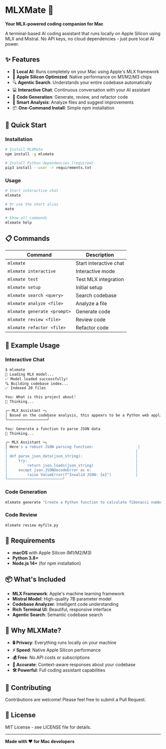 # MLXMate 🤖

**Your MLX-powered coding companion for Mac**

A terminal-based AI coding assistant that runs locally on Apple Silicon using MLX and Mistral. No API keys, no cloud dependencies - just pure local AI power.

## ✨ Features

- 🤖 **Local AI**: Runs completely on your Mac using Apple's MLX framework
- 🚀 **Apple Silicon Optimized**: Native performance on M1/M2/M3 chips
- 🔍 **Agentic Search**: Understands your entire codebase automatically
- 💻 **Interactive Chat**: Continuous conversation with your AI assistant
- 🎯 **Code Generation**: Generate, review, and refactor code
- 🔧 **Smart Analysis**: Analyze files and suggest improvements
- 📦 **One-Command Install**: Simple npm installation

## 🚀 Quick Start

### Installation

```bash
# Install MLXMate
npm install -g mlxmate

# Install Python dependencies (required)
pip3 install --user -r requirements.txt
```

### Usage

```bash
# Start interactive chat
mlxmate

# Or use the short alias
mate

# Show all commands
mlxmate help
```

## 📋 Commands

| Command | Description |
|---------|-------------|
| `mlxmate` | Start interactive chat |
| `mlxmate interactive` | Interactive mode |
| `mlxmate test` | Test MLX integration |
| `mlxmate setup` | Initial setup |
| `mlxmate search <query>` | Search codebase |
| `mlxmate analyze <file>` | Analyze a file |
| `mlxmate generate <prompt>` | Generate code |
| `mlxmate review <file>` | Review code |
| `mlxmate refactor <file>` | Refactor code |

## 🎯 Example Usage

### Interactive Chat
```bash
$ mlxmate
🤖 Loading MLX model...
✅ Model loaded successfully!
🔍 Building codebase index...
✅ Indexed 20 files

You: What is this project about?
🤖 Thinking...

╭─ MLX Assistant ─╮
│ Based on the codebase analysis, this appears to be a Python web application... │
╰──────────────────╯

You: Generate a function to parse JSON data
🤖 Thinking...

╭─ MLX Assistant ─╮
│ Here's a robust JSON parsing function:                    │
│                                                          │
│ def parse_json_data(json_string):                        │
│     try:                                                 │
│         return json.loads(json_string)                   │
│     except json.JSONDecodeError as e:                    │
│         raise ValueError(f"Invalid JSON: {e}")           │
╰─────────────────────────╯
```

### Code Generation
```bash
mlxmate generate "Create a Python function to calculate fibonacci numbers"
```

### Code Review
```bash
mlxmate review myfile.py
```

## 🔧 Requirements

- **macOS** with Apple Silicon (M1/M2/M3)
- **Python 3.8+**
- **Node.js 14+** (for npm installation)

## 📦 What's Included

- **MLX Framework**: Apple's machine learning framework
- **Mistral Model**: High-quality 7B parameter model
- **Codebase Analyzer**: Intelligent code understanding
- **Rich Terminal UI**: Beautiful, responsive interface
- **Agentic Search**: Semantic codebase search

## 🎉 Why MLXMate?

- **🔒 Privacy**: Everything runs locally on your machine
- **⚡ Speed**: Native Apple Silicon performance
- **💰 Free**: No API costs or subscriptions
- **🎯 Accurate**: Context-aware responses about your codebase
- **🛠️ Powerful**: Full coding assistant capabilities

## 🤝 Contributing

Contributions are welcome! Please feel free to submit a Pull Request.

## 📄 License

MIT License - see LICENSE file for details.

---

**Made with ❤️ for Mac developers**
